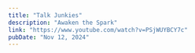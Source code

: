 ```yaml
---
title: "Talk Junkies"
description: "Awaken the Spark"
link: "https://www.youtube.com/watch?v=PSjWUYBCY7c"
pubDate: "Nov 12, 2024"
---
```

